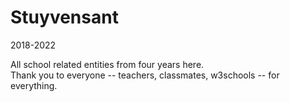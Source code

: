 # Stuyvensant
2018-2022

All school related entities from four years here. <br>
Thank you to everyone -- teachers, classmates, w3schools -- for everything. <br>
